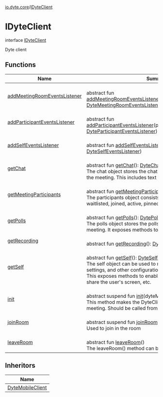 [io.dyte.core](../index.md)/[IDyteClient](index.md)

# IDyteClient


interface [IDyteClient](index.md)

Dyte client

## Functions

| Name | Summary |
|---|---|
| [addMeetingRoomEventsListener](add-meeting-room-events-listener.md) | <br/>abstract fun [addMeetingRoomEventsListener](add-meeting-room-events-listener.md)(meetingRoomEventsListener: [DyteMeetingRoomEventsListener](../../com.dyte.mobilecorekmm.listeners/-dyte-meeting-room-events-listener/index.md)) |
| [addParticipantEventsListener](add-participant-events-listener.md) | <br/>abstract fun [addParticipantEventsListener](add-participant-events-listener.md)(participantEventsListener: [DyteParticipantEventsListener](../../com.dyte.mobilecorekmm.listeners/-dyte-participant-events-listener/index.md)) |
| [addSelfEventsListener](add-self-events-listener.md) | <br/>abstract fun [addSelfEventsListener](add-self-events-listener.md)(selfEventsListener: [DyteSelfEventsListener](../../com.dyte.mobilecorekmm.listeners/-dyte-self-events-listener/index.md)) |
| [getChat](get-chat.md) | <br/>abstract fun [getChat](get-chat.md)(): [DyteChat](../../com.dyte.mobilecorekmm.models/-dyte-chat/index.md)<br/>The chat object stores the chat messages that were sent in the meeting. This includes text messages, images, and files. |
| [getMeetingParticipants](get-meeting-participants.md) | <br/>abstract fun [getMeetingParticipants](get-meeting-participants.md)(): [DyteRoomParticipants](../../com.dyte.mobilecorekmm.models/-dyte-room-participants/index.md)<br/>The participants object consists of 4 lists of participants. waitlisted, joined, active, pinned. |
| [getPolls](get-polls.md) | <br/>abstract fun [getPolls](get-polls.md)(): [DytePoll](../../com.dyte.mobilecorekmm.models/-dyte-poll/index.md)<br/>The polls object stores the polls that were initiated in the meeting. It exposes methods to create and vote on polls. |
| [getRecording](get-recording.md) | <br/>abstract fun [getRecording](get-recording.md)(): [DyteRecording](../../com.dyte.mobilecorekmm.models/-dyte-recording/index.md) |
| [getSelf](get-self.md) | <br/>abstract fun [getSelf](get-self.md)(): [DyteSelfParticipant](../../com.dyte.mobilecorekmm.models/-dyte-self-participant/index.md)<br/>The self object can be used to manipulate audio and video settings, and other configurations for the local participant. This exposes methods to enable and disable media tracks, share the user's screen, etc. |
| [init](init.md) | <br/>abstract suspend fun [init](init.md)(dyteMeetingInfo: [DyteMeetingInfo](../../com.dyte.mobilecorekmm.models/-dyte-meeting-info/index.md))<br/>This method makes the DyteClient ready to join in a given meeting. Should be called from a background thread. |
| [joinRoom](join-room.md) | <br/>abstract suspend fun [joinRoom](join-room.md)()<br/>Used to join in the room |
| [leaveRoom](leave-room.md) | <br/>abstract fun [leaveRoom](leave-room.md)()<br/>The leaveRoom() method can be used to leave a meeting. |

## Inheritors

| Name |
|---|
| [DyteMobileClient](../-dyte-mobile-client/index.md) |
